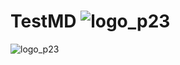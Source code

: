 # TestMD ![logo_p23](https://github.com/user-attachments/assets/14934ca2-711b-464c-b807-733a12cb23c8)

![logo_p23](https://github.com/user-attachments/assets/6bd3c10a-6bb5-4a40-abe5-45c59e9de7ce)
